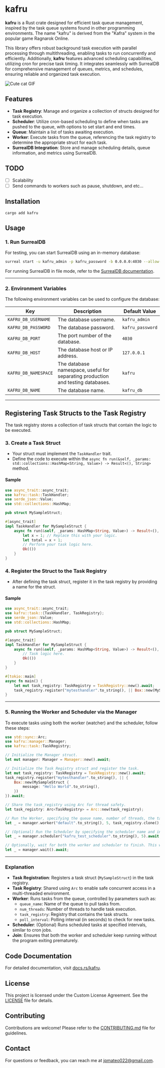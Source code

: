# kafru

**kafru** is a Rust crate designed for efficient task queue management, inspired by the task queue systems found in other programming environments. The name "kafru" is derived from the "Kafra" system in the popular game Ragnarok Online. 

This library offers robust background task execution with parallel processing through multithreading, enabling tasks to run concurrently and efficiently. Additionally, **kafru** features advanced scheduling capabilities, utilizing cron for precise task timing. It integrates seamlessly with SurrealDB for comprehensive management of queues, metrics, and schedules, ensuring reliable and organized task execution.

![Cute cat GIF](kafru-overview.gif)

## Features

- **Task Registry**: Manage and organize a collection of structs designed for task execution.
- **Scheduler**: Utilize cron-based scheduling to define when tasks are pushed to the queue, with options to set start and end times.
- **Queue**: Maintain a list of tasks awaiting execution.
- **Worker**: Execute tasks from the queue, referencing the task registry to determine the appropriate struct for each task.
- **SurrealDB Integration**: Store and manage scheduling details, queue information, and metrics using SurrealDB.

## TODO
- [ ] Scalability
- [ ] Send commands to workers such as pause, shutdown, and etc...

## Installation

```
cargo add kafru
```

## Usage

### 1. Run SurrealDB

For testing, you can start SurrealDB using an in-memory database:

```bash
surreal start -u kafru_admin -p kafru_password -b 0.0.0.0:4030 --allow-all memory
```

For running SurrealDB in file mode, refer to the [SurrealDB documentation](https://surrealdb.com/docs/surrealdb/introduction/start).

---

### 2. Environment Variables

The following environment variables can be used to configure the database:

| Key                  | Description                                                   | Default Value      |
|----------------------|---------------------------------------------------------------|--------------------|
| `KAFRU_DB_USERNAME`  | The database username.                                         | `kafru_admin`      |
| `KAFRU_DB_PASSWORD`  | The database password.                                         | `kafru_password`   |
| `KAFRU_DB_PORT`      | The port number of the database.                               | `4030`             |
| `KAFRU_DB_HOST`      | The database host or IP address.                               | `127.0.0.1`        |
| `KAFRU_DB_NAMESPACE` | The database namespace, useful for separating production and testing databases. | `kafru`            |
| `KAFRU_DB_NAME`      | The database name.                                             | `kafru_db`         |

---

## Registering Task Structs to the Task Registry

The task registry stores a collection of task structs that contain the logic to be executed.

### 3. Create a Task Struct

- Your struct must implement the `TaskHandler` trait.
- Define the code to execute within the `async fn run(&self, _params: std::collections::HashMap<String, Value>) -> Result<(), String>` method.

#### Sample

```rust
use async_trait::async_trait;
use kafru::task::TaskHandler;
use serde_json::Value;
use std::collections::HashMap;

pub struct MySampleStruct;

#[async_trait]
impl TaskHandler for MySampleStruct {
    async fn run(&self, _params: HashMap<String, Value>) -> Result<(), String> {
        let x = 1; // Replace this with your logic.
        let total = x + 1;
        // Perform your task logic here.
        Ok(())
    }
}
```

### 4. Register the Struct to the Task Registry

- After defining the task struct, register it in the task registry by providing a name for the struct.

#### Sample

```rust
use async_trait::async_trait;
use kafru::task::{TaskHandler, TaskRegistry};
use serde_json::Value;
use std::collections::HashMap;

pub struct MySampleStruct;

#[async_trait]
impl TaskHandler for MySampleStruct {
    async fn run(&self, _params: HashMap<String, Value>) -> Result<(), String> {
        // Task logic here.
        Ok(())
    }
}

#[tokio::main]
async fn main() {
    let mut task_registry: TaskRegistry = TaskRegistry::new().await;
    task_registry.register("mytesthandler".to_string(), || Box::new(MySampleStruct)).await;
}
```

---

### 5. Running the Worker and Scheduler via the Manager

To execute tasks using both the worker (watcher) and the scheduler, follow these steps:

```rust
use std::sync::Arc;
use kafru::manager::Manager;
use kafru::task::TaskRegistry;

// Initialize the Manager struct.
let mut manager: Manager = Manager::new().await;

// Initialize the Task Registry struct and register the task.
let mut task_registry: TaskRegistry = TaskRegistry::new().await;
task_registry.register("mytesthandler".to_string(), || {
    Box::new(MySampleStruct {
        message: "Hello World".to_string(),
    })
}).await;

// Share the task_registry using Arc for thread safety.
let task_registry: Arc<TaskRegistry> = Arc::new(task_registry);

// Run the Worker, specifying the queue name, number of threads, the task registry, and task poll interval (in seconds).
let _ = manager.worker("default".to_string(), 5, task_registry.clone(), 15).await;

// (Optional) Run the Scheduler by specifying the scheduler name and interval (in seconds).
let _ = manager.scheduler("kafru_test_scheduler".to_string(), 5).await;

// Optionally, wait for both the worker and scheduler to finish. This will prevent the function from exiting prematurely.
let _ = manager.wait().await;
```

---

### Explanation

- **Task Registration**: Registers a task struct (`MySampleStruct`) in the task registry.
- **Task Registry**: Shared using `Arc` to enable safe concurrent access in a multi-threaded environment.
- **Worker**: Runs tasks from the queue, controlled by parameters such as:
  - `queue_name`: Name of the queue to pull tasks from.
  - `num_threads`: Number of threads to handle task execution.
  - `task_registry`: Registry that contains the task structs.
  - `poll_interval`: Polling interval (in seconds) to check for new tasks.
- **Scheduler**: (Optional) Runs scheduled tasks at specified intervals, similar to cron jobs.
- **Join**: Ensures that both the worker and scheduler keep running without the program exiting prematurely.


## Code Documentation

For detailed documentation, visit [docs.rs/kafru](https://docs.rs/kafru).

## License

This project is licensed under the Custom License Agreement. See the [LICENSE](LICENSE) file for details.

## Contributing

Contributions are welcome! Please refer to the [CONTRIBUTING.md](CONTRIBUTING.md) file for guidelines.

## Contact

For questions or feedback, you can reach me at [jpmateo022@gmail.com](mailto:jpmateo022@gmail.com).